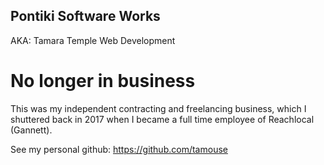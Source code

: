 ## Pontiki Software Works

AKA: Tamara Temple Web Development

# No longer in business

This was my independent contracting and freelancing business, which I shuttered back in 2017 when I became a full time employee of Reachlocal (Gannett).

See my personal github: <https://github.com/tamouse>
